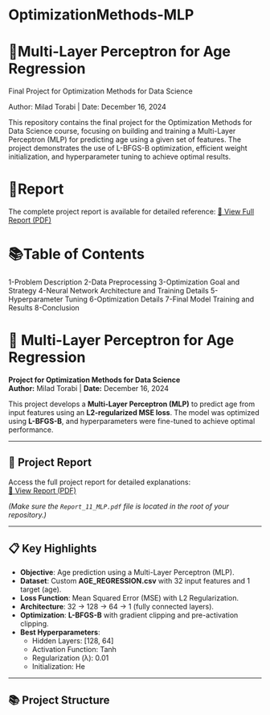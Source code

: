 # OptimizationMethods-MLP
# 🧠Multi-Layer Perceptron for Age Regression
Final Project for Optimization Methods for Data Science

Author: Milad Torabi | Date: December 16, 2024

This repository contains the final project for the Optimization Methods for Data Science course, focusing on building and training a Multi-Layer Perceptron (MLP) for predicting age using a given set of features. The project demonstrates the use of L-BFGS-B optimization, efficient weight initialization, and hyperparameter tuning to achieve optimal results.

# 📄Report
The complete project report is available for detailed reference:
[📘 View Full Report (PDF)](./Report_MLP.pdf)

# 📚Table of Contents
1-Problem Description
2-Data Preprocessing
3-Optimization Goal and Strategy
4-Neural Network Architecture and Training Details
5-Hyperparameter Tuning
6-Optimization Details
7-Final Model Training and Results
8-Conclusion

# 🧠 Multi-Layer Perceptron for Age Regression

**Project for Optimization Methods for Data Science**  
**Author:** Milad Torabi | **Date:** December 16, 2024  

This project develops a **Multi-Layer Perceptron (MLP)** to predict age from input features using an **L2-regularized MSE loss**. The model was optimized using **L-BFGS-B**, and hyperparameters were fine-tuned to achieve optimal performance.

---

## 📄 **Project Report**
Access the full project report for detailed explanations:  
[📘 View Report (PDF)](Report_11_MLP.pdf)  

*(Make sure the `Report_11_MLP.pdf` file is located in the root of your repository.)*  

---

## 📋 **Key Highlights**
- **Objective**: Age prediction using a Multi-Layer Perceptron (MLP).  
- **Dataset**: Custom **AGE_REGRESSION.csv** with 32 input features and 1 target (age).  
- **Loss Function**: Mean Squared Error (MSE) with L2 Regularization.  
- **Architecture**: 32 → 128 → 64 → 1 (fully connected layers).  
- **Optimization**: **L-BFGS-B** with gradient clipping and pre-activation clipping.  
- **Best Hyperparameters**:  
  - Hidden Layers: [128, 64]  
  - Activation Function: Tanh  
  - Regularization (λ): 0.01  
  - Initialization: He  

---

## 📚 **Project Structure**
